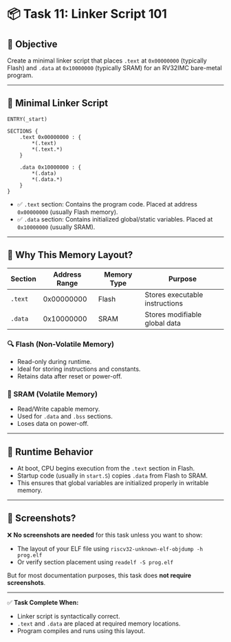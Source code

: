 
# 📦 Task 11: Linker Script 101

## 🎯 Objective
Create a minimal linker script that places `.text` at `0x00000000` (typically Flash) and `.data` at `0x10000000` (typically SRAM) for an RV32IMC bare-metal program.

---

## 🧾 Minimal Linker Script

```ld
ENTRY(_start)

SECTIONS {
    .text 0x00000000 : {
        *(.text)
        *(.text.*)
    }

    .data 0x10000000 : {
        *(.data)
        *(.data.*)
    }
}
```

- ✅ `.text` section: Contains the program code. Placed at address `0x00000000` (usually Flash memory).
- ✅ `.data` section: Contains initialized global/static variables. Placed at `0x10000000` (usually SRAM).

---

## 🧠 Why This Memory Layout?

| Section  | Address Range    | Memory Type | Purpose                          |
|----------|------------------|-------------|----------------------------------|
| `.text`  | 0x00000000       | Flash       | Stores executable instructions   |
| `.data`  | 0x10000000       | SRAM        | Stores modifiable global data    |

### 🔍 Flash (Non-Volatile Memory)
- Read-only during runtime.
- Ideal for storing instructions and constants.
- Retains data after reset or power-off.

### 🔄 SRAM (Volatile Memory)
- Read/Write capable memory.
- Used for `.data` and `.bss` sections.
- Loses data on power-off.

---

## 🚀 Runtime Behavior
- At boot, CPU begins execution from the `.text` section in Flash.
- Startup code (usually in `start.S`) copies `.data` from Flash to SRAM.
- This ensures that global variables are initialized properly in writable memory.

---

## 📸 Screenshots?

❌ **No screenshots are needed** for this task unless you want to show:
- The layout of your ELF file using `riscv32-unknown-elf-objdump -h prog.elf`
- Or verify section placement using `readelf -S prog.elf`

But for most documentation purposes, this task does **not require screenshots**.

---

✅ **Task Complete When:**
- Linker script is syntactically correct.
- `.text` and `.data` are placed at required memory locations.
- Program compiles and runs using this layout.

